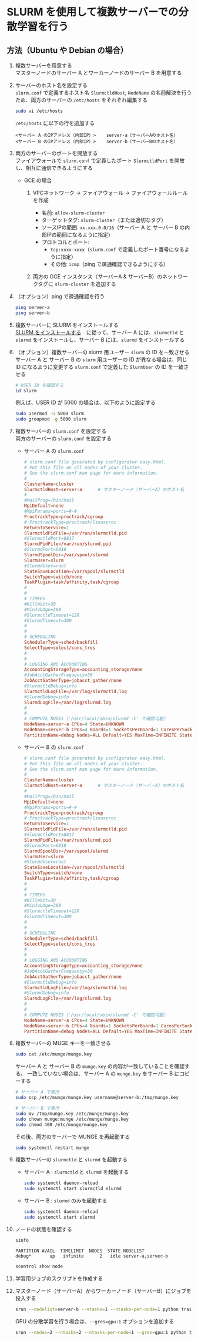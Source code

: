 # SLURM を使用して複数サーバーでの分散学習を行う

## 方法（Ubuntu や Debian の場合）

1. 複数サーバーを用意する<br>
    マスターノードのサーバー A とワーカーノードのサーバー B を用意する

1. サーバーのホスト名を設定する<br>
    `slurm.conf` で定義するホスト名 `SlurmctldHost`, `NodeName` の名前解決を行うため、両方のサーバーの `/etc/hosts` をそれぞれ編集する
    ```bash
    sudo vi /etc/hosts
    ```

    `/etc/hosts` に以下の行を追加する
    ```
    <サーバー A のIPアドレス（内部IP）>    server-a（サーバーAのホスト名）
    <サーバー B のIPアドレス（内部IP）>    server-b（サーバーBのホスト名）
    ```

1. 両方のサーバーのポートを開放する<br>
    ファイアウォールで `slurm.conf` で定義したポート `SlurmctldPort` を開放し、相互に通信できるようにする

    - GCE の場合<br>
        1. VPCネットワーク → ファイアウォール → ファイアウォールルールを作成
            - 名前: `allow-slurm-cluster`
            - ターゲットタグ: `slurm-cluster`（または適切なタグ）
            - ソースIPの範囲: `xx.xxx.0.0/16`（サーバー A と サーバー B の内部IPの範囲になるように指定）
            - プロトコルとポート:
                - `tcp:xxxx-xxxx`（`slurm.conf` で定義したポート番号になるように指定）
                - その他: `icmp`（ping で疎通確認できるようにする）

        1. 両方の GCE インスタンス（サーバーA & サーバーB）のネットワークタグに `slurm-cluster` を追加する

1. （オプション）ping で疎通確認を行う<br>
    ```bash
    ping server-a
    ping server-b
    ```

1. 複数サーバーに SLURM をインストールする<br>
    [SLURM をインストールする](https://github.com/Yagami360/ai-product-dev-tips/tree/master/ml_ops/112)　に従って、サーバー A には、`slurmctld` と `slurmd` をインストールし、サーバー B には、`slurmd` をインストールする

1. （オプション）複数サーバーの slurm 用ユーザー `slurm` の ID を一致させる<br>
    サーバー A と サーバー B の `slurm` 用ユーザーの ID が異なる場合は、同じ ID になるように変更する
    `slurm.conf` で定義した `SlurmUser` の ID を一致させる
    ```bash
    # USER ID を確認する
    id slurm
    ```

    例えば、USER ID が 5000 の場合は、以下のように設定する
    ```bash
    sudo usermod -u 5000 slurm
    sudo groupmod -g 5000 slurm
    ```

1. 複数サーバーの `slurm.conf` を設定する<br>
    両方のサーバーの `slurm.conf` を設定する

    - サーバー A の `slurm.conf`<br>
        ```conf
        # slurm.conf file generated by configurator easy.html.
        # Put this file on all nodes of your cluster.
        # See the slurm.conf man page for more information.
        #
        ClusterName=cluster
        SlurmctldHost=server-a      # マスターノード（サーバーA）のホスト名
        #
        #MailProg=/bin/mail
        MpiDefault=none
        #MpiParams=ports=#-#
        ProctrackType=proctrack/cgroup
        # ProctrackType=proctrack/linuxproc
        ReturnToService=1
        SlurmctldPidFile=/var/run/slurmctld.pid
        #SlurmctldPort=6817
        SlurmdPidFile=/var/run/slurmd.pid
        #SlurmdPort=6818
        SlurmdSpoolDir=/var/spool/slurmd
        SlurmUser=slurm
        #SlurmdUser=root
        StateSaveLocation=/var/spool/slurmctld
        SwitchType=switch/none
        TaskPlugin=task/affinity,task/cgroup
        #
        #
        # TIMERS
        #KillWait=30
        #MinJobAge=300
        #SlurmctldTimeout=120
        #SlurmdTimeout=300
        #
        #
        # SCHEDULING
        SchedulerType=sched/backfill
        SelectType=select/cons_tres
        #
        #
        # LOGGING AND ACCOUNTING
        AccountingStorageType=accounting_storage/none
        #JobAcctGatherFrequency=30
        JobAcctGatherType=jobacct_gather/none
        #SlurmctldDebug=info
        SlurmctldLogFile=/var/log/slurmctld.log
        #SlurmdDebug=info
        SlurmdLogFile=/var/log/slurmd.log
        #
        #
        # COMPUTE NODES（'/usr/local/sbin/slurmd -C' で確認可能）
        NodeName=server-a CPUs=4 State=UNKNOWN
        NodeName=server-b CPUs=4 Boards=1 SocketsPerBoard=1 CoresPerSocket=2 ThreadsPerCore=2 RealMemory=15033
        PartitionName=debug Nodes=ALL Default=YES MaxTime=INFINITE State=UP
        ```

    - サーバー B の `slurm.conf`<br>
        ```conf
        # slurm.conf file generated by configurator easy.html.
        # Put this file on all nodes of your cluster.
        # See the slurm.conf man page for more information.
        #
        ClusterName=cluster
        SlurmctldHost=server-a      # マスターノード（サーバーA）のホスト名
        #
        #MailProg=/bin/mail
        MpiDefault=none
        #MpiParams=ports=#-#
        ProctrackType=proctrack/cgroup
        # ProctrackType=proctrack/linuxproc
        ReturnToService=1
        SlurmctldPidFile=/var/run/slurmctld.pid
        #SlurmctldPort=6817
        SlurmdPidFile=/var/run/slurmd.pid
        #SlurmdPort=6818
        SlurmdSpoolDir=/var/spool/slurmd
        SlurmUser=slurm
        #SlurmdUser=root
        StateSaveLocation=/var/spool/slurmctld
        SwitchType=switch/none
        TaskPlugin=task/affinity,task/cgroup
        #
        #
        # TIMERS
        #KillWait=30
        #MinJobAge=300
        #SlurmctldTimeout=120
        #SlurmdTimeout=300
        #
        #
        # SCHEDULING
        SchedulerType=sched/backfill
        SelectType=select/cons_tres
        #
        #
        # LOGGING AND ACCOUNTING
        AccountingStorageType=accounting_storage/none
        #JobAcctGatherFrequency=30
        JobAcctGatherType=jobacct_gather/none
        #SlurmctldDebug=info
        SlurmctldLogFile=/var/log/slurmctld.log
        #SlurmdDebug=info
        SlurmdLogFile=/var/log/slurmd.log
        #
        #
        # COMPUTE NODES（'/usr/local/sbin/slurmd -C' で確認可能）
        NodeName=server-a CPUs=4 State=UNKNOWN
        NodeName=server-b CPUs=4 Boards=1 SocketsPerBoard=1 CoresPerSocket=2 ThreadsPerCore=2 RealMemory=15033
        PartitionName=debug Nodes=ALL Default=YES MaxTime=INFINITE State=UP
        ```

1. 複数サーバーの MUGE キーを一致させる<br>
    ```bash
    sudo cat /etc/munge/munge.key
    ```

    サーバー A と サーバー B の `munge.key` の内容が一致していることを確認する。
    一致していない場合は、サーバー A の `munge.key` をサーバー B にコピーする
    ```bash
    # サーバー A で実行
    sudo scp /etc/munge/munge.key username@server-b:/tmp/munge.key

    # サーバー B で実行
    sudo mv /tmp/munge.key /etc/munge/munge.key
    sudo chown munge:munge /etc/munge/munge.key
    sudo chmod 400 /etc/munge/munge.key
    ```

    その後、両方のサーバーで MUNGE を再起動する
    ```bash
    sudo systemctl restart munge
    ```

1. 複数サーバーの `slurmctld` と `slurmd` を起動する<br>

    - サーバー A : `slurmctld` と `slurmd` を起動する
        ```bash
        sudo systemctl daemon-reload
        sudo systemctl start slurmctld slurmd
        ```

    - サーバー B : `slurmd` のみを起動する
        ```bash
        sudo systemctl daemon-reload
        sudo systemctl start slurmd
        ```

1. ノードの状態を確認する<br>
    ```bash
    sinfo
    ```
    ```
    PARTITION AVAIL  TIMELIMIT  NODES  STATE NODELIST
    debug*       up   infinite      2   idle server-a,server-b
    ```

    ```bash
    scontrol show node
    ```

1. 学習用ジョブのスクリプトを作成する<br>

1. マスターノード（サーバーA）からワーカーノード（サーバーB）にジョブを投入する<br>

    ```bash
    srun --nodelist=server-b --ntasks=1 --ntasks-per-node=1 python train.py
    ```

    GPU の分散学習を行う場合は、`--gres=gpu:1` オプションを追加する
    ```bash
    srun --nodes=2 --ntasks=2 --ntasks-per-node=1 --gres=gpu:1 python train.py
    ```
